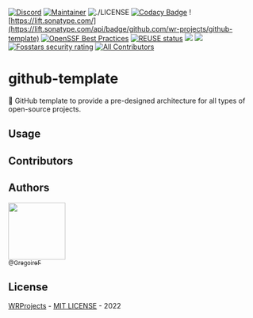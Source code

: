 [![Discord](https://img.shields.io/badge/Discord-5865F2)]()
[![Maintainer](https://img.shields.io/badge/Maintainer-WRProjects-7F187F)]()
![./LICENSE](https://img.shields.io/github/license/wr-projects/github-template)
[![Codacy Badge](https://app.codacy.com/project/badge/Grade/fafea929e2cf4899af72fa457e5a8c65)](https://www.codacy.com/gh/wr-projects/github-template/dashboard?utm_source=github.com&amp;utm_medium=referral&amp;utm_content=wr-projects/github-template&amp;utm_campaign=Badge_Grade)
![https://lift.sonatype.com/](https://lift.sonatype.com/api/badge/github.com/wr-projects/github-template)
[![OpenSSF Best Practices](https://bestpractices.coreinfrastructure.org/projects/6742/badge)](https://bestpractices.coreinfrastructure.org/projects/6742)
[![REUSE status](https://api.reuse.software/badge/github.com/wr-projects/github-template)](https://api.reuse.software/info/github.com/wr-projects/github-template)
[![](https://img.shields.io/lgtm/alerts/g/wr-projects/github-template.svg?logo=lgtm&logoWidth=18)]()
[![](https://img.shields.io/osslifecycle/wr-projects/github-template)]()
[![Fosstars security rating](https://raw.githubusercontent.com/wr-projects/github-template/.github/assets/fosstars-report/fosstars-security-rating.svg)](https://github.com/wr-projects/github-template/blob/fosstars-report/fosstars_security_rating.md)<!-- ALL-CONTRIBUTORS-BADGE:START - Do not remove or modify this section -->
[![All Contributors](https://img.shields.io/badge/all_contributors-1-orange.svg)](#contributors)
<!-- ALL-CONTRIBUTORS-BADGE:END -->


# github-template
🚀 GitHub template to provide a pre-designed architecture for all types of open-source projects.

## Usage

## Contributors

<!-- ALL-CONTRIBUTORS-LIST:START - Do not remove or modify this section -->
<!-- prettier-ignore-start -->
<!-- markdownlint-disable -->

<!-- markdownlint-restore -->
<!-- prettier-ignore-end -->

<!-- ALL-CONTRIBUTORS-LIST:END -->

## Authors                                                                                                                                   
[<img src="https://avatars.githubusercontent.com/u/16638358?v=4?size=115" width=115><br><sub>@GregoireF</sub>](https://github.com/GregoireF)

## License

[WRProjects](https://github.com/wr-projects/) - [MIT LICENSE](https://github.com/wr-projects/github-template/blob/main/LICENSE) - 2022
